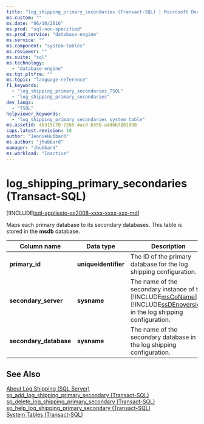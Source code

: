 ```yaml
---
title: "log_shipping_primary_secondaries (Transact-SQL) | Microsoft Docs"
ms.custom: ""
ms.date: "06/10/2016"
ms.prod: "sql-non-specified"
ms.prod_service: "database-engine"
ms.service: ""
ms.component: "system-tables"
ms.reviewer: ""
ms.suite: "sql"
ms.technology: 
  - "database-engine"
ms.tgt_pltfrm: ""
ms.topic: "language-reference"
f1_keywords: 
  - "log_shipping_primary_secondaries_TSQL"
  - "log_shipping_primary_secondaries"
dev_langs: 
  - "TSQL"
helpviewer_keywords: 
  - "log_shipping_primary_secondaries system table"
ms.assetid: 4b315c70-7265-4acd-b35b-a4dbb7881d98
caps.latest.revision: 18
author: "JennieHubbard"
ms.author: "jhubbard"
manager: "jhubbard"
ms.workload: "Inactive"
---
```

# log_shipping_primary_secondaries (Transact-SQL)
[!INCLUDE[tsql-appliesto-ss2008-xxxx-xxxx-xxx-md](../../includes/tsql-appliesto-ss2008-xxxx-xxxx-xxx-md.md)]

  Maps each primary database to its secondary databases. This table is stored in the **msdb** database.  

  
|Column name|Data type|Description|  
|-----------------|---------------|-----------------|  
|**primary_id**|**uniqueidentifier**|The ID of the primary database for the log shipping configuration.|  
|**secondary_server**|**sysname**|The name of the secondary instance of the [!INCLUDE[msCoName](../../includes/msconame-md.md)] [!INCLUDE[ssDEnoversion](../../includes/ssdenoversion-md.md)] in the log shipping configuration.|  
|**secondary_database**|**sysname**|The name of the secondary database in the log shipping configuration.|  
  
## See Also  
 [About Log Shipping &#40;SQL Server&#41;](../../database-engine/log-shipping/about-log-shipping-sql-server.md)   
 [sp_add_log_shipping_primary_secondary &#40;Transact-SQL&#41;](../../relational-databases/system-stored-procedures/sp-add-log-shipping-primary-secondary-transact-sql.md)   
 [sp_delete_log_shipping_primary_secondary &#40;Transact-SQL&#41;](../../relational-databases/system-stored-procedures/sp-delete-log-shipping-primary-secondary-transact-sql.md)   
 [sp_help_log_shipping_primary_secondary &#40;Transact-SQL&#41;](../../relational-databases/system-stored-procedures/sp-help-log-shipping-primary-secondary-transact-sql.md)   
 [System Tables &#40;Transact-SQL&#41;](../../relational-databases/system-tables/system-tables-transact-sql.md)  
  
  
